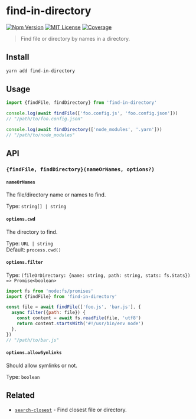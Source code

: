 # find-in-directory

[![Npm Version][package_version_badge]][package_link]
[![MIT License][license_badge]][license_link]
[![Coverage][coverage_badge]][coverage_link]

[coverage_badge]: https://img.shields.io/codecov/c/github/fisker/find-in-directory.svg?style=flat-square
[coverage_link]: https://app.codecov.io/gh/fisker/find-in-directory
[license_badge]: https://img.shields.io/npm/l/find-in-directory.svg?style=flat-square
[license_link]: https://github.com/fisker/find-in-directory/blob/main/license
[package_version_badge]: https://img.shields.io/npm/v/find-in-directory.svg?style=flat-square
[package_link]: https://www.npmjs.com/package/find-in-directory

> Find file or directory by names in a directory.

## Install

```bash
yarn add find-in-directory
```

## Usage

```js
import {findFile, findDirectory} from 'find-in-directory'

console.log(await findFile(['foo.config.js', 'foo.config.json']))
// "/path/to/foo.config.json"

console.log(await findDirectory(['node_modules', '.yarn']))
// "/path/to/node_modules"
```

## API

### `{findFile, findDirectory}(nameOrNames, options?)`

#### `nameOrNames`

The file/directory name or names to find.

Type: `string[] | string`

#### `options.cwd`

The directory to find.

Type: `URL | string`\
Default: `process.cwd()`

#### `options.filter`

Type: `(fileOrDirectory: {name: string, path: string, stats: fs.Stats}) => Promise<boolean>`

```js
import fs from 'node:fs/promises'
import {findFile} from 'find-in-directory'

const file = await findFile(['foo.js', 'bar.js'], {
  async filter({path: file}) {
    const content = await fs.readFile(file, 'utf8')
    return content.startsWith('#!/usr/bin/env node')
  },
})
// "/path/to/bar.js"
```

#### `options.allowSymlinks`

Should allow symlinks or not.

Type: `boolean`

## Related

- [`search-closest`](https://github.com/fisker/search-closest) - Find closest file or directory.
